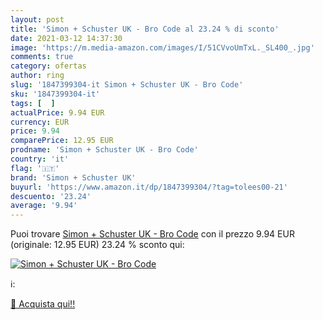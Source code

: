 ```yaml
---
layout: post
title: 'Simon + Schuster UK - Bro Code al 23.24 % di sconto'
date: 2021-03-12 14:37:30
image: 'https://m.media-amazon.com/images/I/51CVvoUmTxL._SL400_.jpg'
comments: true
category: ofertas
author: ring
slug: '1847399304-it Simon + Schuster UK - Bro Code'
sku: '1847399304-it'
tags: [  ]
actualPrice: 9.94 EUR
currency: EUR
price: 9.94
comparePrice: 12.95 EUR
prodname: 'Simon + Schuster UK - Bro Code'
country: 'it'
flag: '🇮🇹'
brand: 'Simon + Schuster UK'
buyurl: 'https://www.amazon.it/dp/1847399304/?tag=tolees00-21'
descuento: '23.24'
average: '9.94'
---
```


Puoi trovare [Simon + Schuster UK - Bro Code](https://www.amazon.it/dp/1847399304/?tag=tolees00-21) con il prezzo 9.94 EUR (originale: 12.95 EUR) 23.24 % sconto qui:

[![Simon + Schuster UK - Bro Code](https://m.media-amazon.com/images/I/51CVvoUmTxL._SL400_.jpg)](https://www.amazon.it/dp/1847399304/?tag=tolees00-21)

ℹ️:


[🛒 Acquista qui!!](https://www.amazon.it/dp/1847399304/?tag=tolees00-21)
